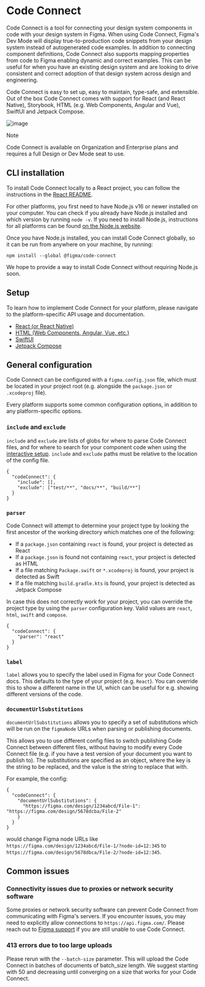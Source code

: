 # Code Connect

Code Connect is a tool for connecting your design system components in code with your design system in Figma. When using Code Connect, Figma's Dev Mode will display true-to-production code snippets from your design system instead of autogenerated code examples. In addition to connecting component definitions, Code Connect also supports mapping properties from code to Figma enabling dynamic and correct examples. This can be useful for when you have an existing design system and are looking to drive consistent and correct adoption of that design system across design and engineering.

Code Connect is easy to set up, easy to maintain, type-safe, and extensible. Out of the box Code Connect comes with support for React (and React Native), Storybook, HTML (e.g. Web Components, Angular and Vue), SwiftUI and Jetpack Compose.

![image](https://static.figma.com/uploads/d98e747613e01685d6a0f9dd3e2dcd022ff289c0.png)

> [!NOTE]
> Code Connect is available on Organization and Enterprise plans and requires a full Design or Dev Mode seat to use.

## CLI installation

To install Code Connect locally to a React project, you can follow the instructions in the [React README](cli/README.md#installation).

For other platforms, you first need to have Node.js v16 or newer installed on your computer. You can check if you already have Node.js installed and which version by running `node -v`. If you need to install Node.js, instructions for all platforms can be found [on the Node.js website](https://nodejs.org/en/download/package-manager).

Once you have Node.js installed, you can install Code Connect globally, so it can be run from anywhere on your machine, by running:

`npm install --global @figma/code-connect`

We hope to provide a way to install Code Connect without requiring Node.js soon.

## Setup

To learn how to implement Code Connect for your platform, please navigate to the platform-specific API usage and documentation.

- [React (or React Native)](docs/react.md)
- [HTML (Web Components, Angular, Vue, etc.)](docs/html.md)
- [SwiftUI](docs/swiftui.md)
- [Jetpack Compose](docs/compose.md)

## General configuration

Code Connect can be configured with a `figma.config.json` file, which must be located in your project root (e.g. alongside the `package.json` or `.xcodeproj` file).

Every platform supports some common configuration options, in addition to any platform-specific options.

### `include` and `exclude`

`include` and `exclude` are lists of globs for where to parse Code Connect files, and for where to search for your component code when using the [interactive setup](cli/README.md#interactive-setup). `include` and `exclude` paths must be relative to the location of the config file.

```jsonp
{
  "codeConnect": {
    "include": [],
    "exclude": ["test/**", "docs/**", "build/**"]
  }
}
```

### `parser`

Code Connect will attempt to determine your project type by looking the first ancestor of the working directory which matches one of the following:

- If a `package.json` containing `react` is found, your project is detected as React
- If a `package.json` is found not containing `react`, your project is detected as HTML
- If a file matching `Package.swift` or `*.xcodeproj` is found, your project is detected as Swift
- If a file matching `build.gradle.kts` is found, your project is detected as Jetpack Compose

In case this does not correctly work for your project, you can override the project type by using the `parser` configuration key. Valid values are `react`, `html`, `swift` and `compose`.

```jsonp
{
  "codeConnect": {
    "parser": "react"
  }
}
```

### `label`

`label` allows you to specify the label used in Figma for your Code Connect docs. This defaults to the type of your project (e.g. `React`). You can override this to show a different name in the UI, which can be useful for e.g. showing different versions of the code.

### `documentUrlSubstitutions`

`documentUrlSubstitutions` allows you to specify a set of substitutions which will be run on the `figmaNode` URLs when parsing or publishing documents.

This allows you to use different config files to switch publishing Code Connect between different files, without having to modify every Code Connect file (e.g. if you have a test version of your document you want to publish to). The substitutions are specified as an object, where the key is the string to be replaced, and the value is the string to replace that with.

For example, the config:

```
{
  "codeConnect": {
    "documentUrlSubstitutions": {
      "https://figma.com/design/1234abcd/File-1": "https://figma.com/design/5678dcba/File-2"
    }
  }
}
```

would change Figma node URLs like `https://figma.com/design/1234abcd/File-1/?node-id=12:345` to `https://figma.com/design/5678dbca/File-2/?node-id=12:345`.

## Common issues

### Connectivity issues due to proxies or network security software

Some proxies or network security software can prevent Code Connect from communicating with Figma's servers. If you encounter issues, you may need to explicitly allow connections to `https://api.figma.com/`. Please reach out to [Figma support](https://help.figma.com/hc/en-us/requests/new) if you are still unable to use Code Connect.

### 413 errors due to too large uploads

Please rerun with the `--batch-size` parameter. This will upload the Code Connect in batches of documents of batch_size length. We suggest starting with 50 and decreasing until converging on a size that works for your Code Connect.
